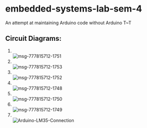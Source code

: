 # embedded-systems-lab-sem-4
An attempt at maintaining Arduino code without Arduino T~T

## Circuit Diagrams:
1. <br>![msg-777815712-1751](https://github.com/Rohan-San/embedded-systems-lab-sem-4/assets/107957865/b0b175a4-834b-421f-befa-b6828e2ac970)
2. <br>![msg-777815712-1753](https://github.com/Rohan-San/embedded-systems-lab-sem-4/assets/107957865/cf97894d-3f53-4d3b-bedd-27b0ec7495e0)
3. <br>![msg-777815712-1752](https://github.com/Rohan-San/embedded-systems-lab-sem-4/assets/107957865/4c685518-467c-44f6-ab6e-ab035816be76)
4. <br>![msg-777815712-1748](https://github.com/Rohan-San/embedded-systems-lab-sem-4/assets/107957865/34a616d5-668d-4cb1-8546-ad7052d0f03a)
5. <br>![msg-777815712-1750](https://github.com/Rohan-San/embedded-systems-lab-sem-4/assets/107957865/be5db89f-f849-4cab-bf3a-b29332f3d3c4)
6. <br>![msg-777815712-1749](https://github.com/Rohan-San/embedded-systems-lab-sem-4/assets/107957865/dc231602-d96d-4047-ba79-765394235364)
7. <br>![Arduino-LM35-Connection](https://github.com/Rohan-San/embedded-systems-lab-sem-4/assets/107957865/d844639d-b585-4ec3-a8ab-201b7f927bda)
